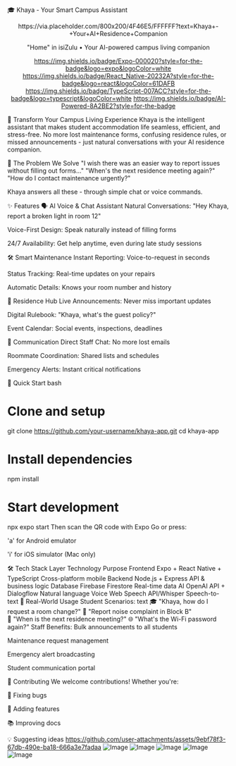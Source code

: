 🎓 Khaya - Your Smart Campus Assistant
<div align="center">
https://via.placeholder.com/800x200/4F46E5/FFFFFF?text=Khaya+-+Your+AI+Residence+Companion

"Home" in isiZulu • Your AI-powered campus living companion

https://img.shields.io/badge/Expo-000020?style=for-the-badge&logo=expo&logoColor=white
https://img.shields.io/badge/React_Native-20232A?style=for-the-badge&logo=react&logoColor=61DAFB
https://img.shields.io/badge/TypeScript-007ACC?style=for-the-badge&logo=typescript&logoColor=white
https://img.shields.io/badge/AI-Powered-8A2BE2?style=for-the-badge

</div>
🌟 Transform Your Campus Living Experience
Khaya is the intelligent assistant that makes student accommodation life seamless, efficient, and stress-free. No more lost maintenance forms, confusing residence rules, or missed announcements - just natural conversations with your AI residence companion.

🎯 The Problem We Solve
"I wish there was an easier way to report issues without filling out forms..."
"When's the next residence meeting again?"
"How do I contact maintenance urgently?"

Khaya answers all these - through simple chat or voice commands.

✨ Features
🗣️ AI Voice & Chat Assistant
Natural Conversations: "Hey Khaya, report a broken light in room 12"

Voice-First Design: Speak naturally instead of filling forms

24/7 Availability: Get help anytime, even during late study sessions

🛠️ Smart Maintenance
Instant Reporting: Voice-to-request in seconds

Status Tracking: Real-time updates on your repairs

Automatic Details: Knows your room number and history

📢 Residence Hub
Live Announcements: Never miss important updates

Digital Rulebook: "Khaya, what's the guest policy?"

Event Calendar: Social events, inspections, deadlines

💬 Communication
Direct Staff Chat: No more lost emails

Roommate Coordination: Shared lists and schedules

Emergency Alerts: Instant critical notifications

🚀 Quick Start
bash
# Clone and setup
git clone https://github.com/your-username/khaya-app.git
cd khaya-app

# Install dependencies
npm install

# Start development
npx expo start
Then scan the QR code with Expo Go or press:

'a' for Android emulator

'i' for iOS simulator (Mac only)

🛠️ Tech Stack
Layer	Technology	Purpose
Frontend	Expo + React Native + TypeScript	Cross-platform mobile
Backend	Node.js + Express	API & business logic
Database	Firebase Firestore	Real-time data
AI	OpenAI API + Dialogflow	Natural language
Voice	Web Speech API/Whisper	Speech-to-text
🎯 Real-World Usage
Student Scenarios:
text
🎓 "Khaya, how do I request a room change?"
🔧 "Report noise complaint in Block B"  
📅 "When is the next residence meeting?"
🌐 "What's the Wi-Fi password again?"
Staff Benefits:
Bulk announcements to all students

Maintenance request management

Emergency alert broadcasting

Student communication portal

🤝 Contributing
We welcome contributions! Whether you're:

🐛 Fixing bugs

🚀 Adding features

📚 Improving docs

💡 Suggesting ideas
https://github.com/user-attachments/assets/9ebf78f3-67db-490e-ba18-666a3e7fadaa
![Image](https://github.com/user-attachments/assets/f7c13082-5f5c-40ee-91b8-35e98d996f52)
![Image](https://github.com/user-attachments/assets/455a897e-81cc-407c-ba6a-339b8a4c4041)
![Image](https://github.com/user-attachments/assets/17ac3894-e9e0-40ca-a291-20054368f805)
![Image](https://github.com/user-attachments/assets/0c71ac4e-ac65-41ee-b050-9c1354389ae3)
![Image](https://github.com/user-attachments/assets/29481661-f460-4480-986b-6e406dc6cf7a)
